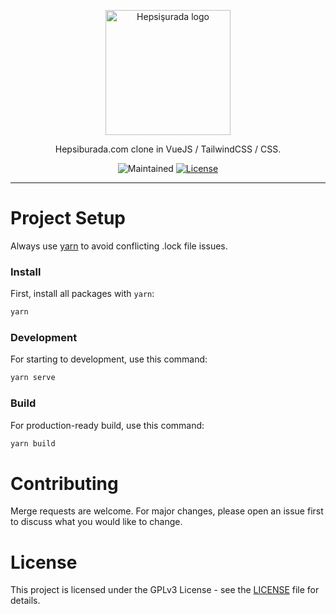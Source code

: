 <p align="center"><img width="200" src="https://i.ibb.co/7zmB4gG/hepsisurada.png" alt="Hepsişurada logo"></p>
<p align="center">
  Hepsiburada.com clone in VueJS / TailwindCSS / CSS.
</p>
<p align="center">
  <img src="https://img.shields.io/maintenance/yes/2021?style=for-the-badge" alt="Maintained">
  <a href="https://github.com/berkaltiok/hepsiburada/blob/dev/LICENSE"><img src="https://img.shields.io/github/license/berkaltiok/hepsiburada?sanitize=true&style=for-the-badge" alt="License"></a>
</p>

---

# Project Setup

Always use <a href="https://yarnpkg.com/">yarn</a> to avoid conflicting .lock file issues.

### Install

First, install all packages with `yarn`:

```bash
yarn
```

### Development

For starting to development, use this command:

```bash
yarn serve
```

### Build

For production-ready build, use this command:

```bash
yarn build
```

# Contributing

Merge requests are welcome. For major changes, please open an issue first to discuss what you would like to change.

# License

This project is licensed under the GPLv3 License - see the [LICENSE](LICENSE) file for details.
